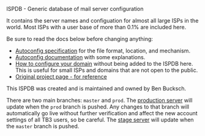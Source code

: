 ISPDB - Generic database of mail server configuration

It contains the server names and configuation for almost all large ISPs in the world. Most ISPs with a user base of more than 0.1% are included here.

Be sure to read the docs below before changing anything:
* [Autoconfig specification](https://benbucksch.github.io/autoconfig-spec/draft-autoconfig-1.html) for the file format, location, and mechanism.
* [Autoconfig documentation](https://www.bucksch.org/1/projects/thunderbird/autoconfiguration/) with some explanations.
* [How to configure your domain](https://www.bucksch.org/1/projects/thunderbird/autoconfiguration/#Configuration_server_at_ISP) without being added to the ISPDB here. This is useful for small ISPs and domains that are not open to the public.
* [Original project page - for reference](https://wiki.mozilla.org/Thunderbird:Autoconfiguration)

This ISPDB was created and is maintained and owned by Ben Bucksch.

There are two main branches: `master` and `prod`. The [production server](https://autoconfig.thunderbird.net/autoconfig/v1.1/) will update when the `prod` branch is pushed. Any changes to that branch will automatically go live without further verification and affect the new account settings of all TB3 users, so be careful. The [stage server](https://autoconfig-stage.thunderbird.net/autoconfig/v1.1/) will update when the `master` branch is pushed.
